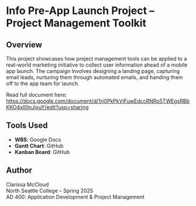 # Info Pre-App Launch Project – Project Management Toolkit

## Overview

This project showcases how project management tools can be applied to a real-world marketing initiative to collect user information ahead of a mobile app launch. The campaign involves designing a landing page, capturing email leads, nurturing them through automated emails, and handing them off to the app team for launch. 

Read full document here: https://docs.google.com/document/d/1rj0PkPkVjFuwEdccRNRo5TWEgsRBbKKO4xl0lnJjxuY/edit?usp=sharing

## Tools Used
- **WBS**: Google Docs
- **Gantt Chart**: GitHub
- **Kanban Board**: GitHub

## Author

Clarissa McCloud  
North Seattle College – Spring 2025  
AD 400: Application Development & Project Management
